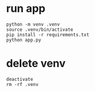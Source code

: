 # run app

```
python -m venv .venv
source .venv/bin/activate 
pip install -r requirements.txt
python app.py
```

# delete venv

```
deactivate
rm -rf .venv
```
